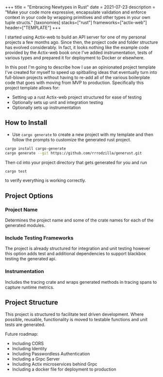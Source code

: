 +++
title = "Embracing Newtypes in Rust"
date = 2021-07-23
description = "Make your code more expressive, encapsulate validation and enforce context in your code by wrapping primitives and other types in your own tuple structs."
[taxonomies]
stacks=["rust"]
frameworks=["actix-web"]
header=["TEMPLATE"]
+++

I started using Actix-web to build an API server for one of my personal projects a few months ago.  Since then, the project code and folder structure has evolved considerably.  In fact, it looks nothing like the example code provided by the Actix-web book once I've added instrumentation, tests of various types and prepared it for deployment to Docker or elsewhere.  

In this post I'm going to describe how I use an opinionated project template I've created for myself to speed up spitballing ideas that eventually turn into full-blown projects without having to re-add all of the various boilerplate code that goes with moving from MVP to production.  Specifically this project template allows for: 

- Setting up a rust Actix-web project structured for ease of testing
- Optionally sets up unit and integration testing
- Optionally sets up instrumentation

## How to Install

- Use `cargo generate` to create a new project with my template and then follow the prompts to customize the generated rust project.

```bash
cargo install cargo-generate
cargo generate --git https://github.com/rrrodzilla/generust.git
```
Then cd into your project directory that gets generated for you and run
```bash
cargo test
```
to verify everything is working correctly.

## Project Options

### Project Name
Determines the project name and some of the crate names for each of the generated modules.

### Include Testing Frameworks
The project is already structured for integration and unit testing however this option adds test and additional dependencies to support blackbox testing the generated api.

### Instrumentation
Includes the tracing crate and wraps generated methods in tracing spans to capture runtime metrics.

## Project Structure
This project is structured to facilitate test driven development.  Where possible, reusable, functionality is moved to testable functions and unit tests are generated.


Future roadmap:

- Including CORS
- Including Identity
- Including Passwordless Authentication
- Including a Grpc Server
- Including Actix microservices behind Grpc
- Including a docker file for deployment to production
